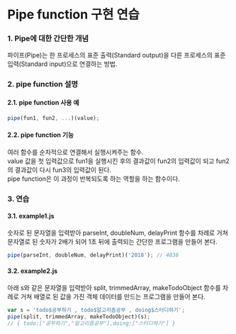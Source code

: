 Pipe function 구현 연습
===
### 1. Pipe에 대한 간단한 개념
파이프(Pipe)는 한 프로세스의 표준 출력(Standard output)을 다른 프로세스의 표준 입력(Standard input)으로 연결하는 방법.

### 2. pipe function 설명
#### 2.1. pipe function 사용 예
```javascript
pipe(fun1, fun2, ...)(value);
```
#### 2.2. pipe function 기능
여러 함수를 순차적으로 연결해서 실행시켜주는 함수.  
value 값을 첫 입력값으로 fun1을 실행시킨 후의 결과값이 fun2의 입력값이 되고 fun2의 결과값이 다시 fun3의 입력값이 된다.  
pipe function은 이 과정이 반복되도록 하는 역할을 하는 함수이다.

### 3. 연습
#### 3.1. example1.js
숫자로 된 문자열을 입력받아 parseInt, doubleNum, delayPrint 함수를 차례로 거쳐 문자열로 된 숫자가 2배가 되어 1초 뒤에 출력되는 간단한 프로그램을 만들어 본다.
```javascript
pipe(parseInt, doubleNum, delayPrint)('2018'); // 4036
```
#### 3.2. example2.js
아래 s와 같은 문자열을 입력받아 split, trimmedArray, makeTodoObject 함수를 차례로 거쳐 배열로 된 값을 가진 객체 데이터를 만드는 프로그램을 만들어 본다.
```javascript
var s = 'todo$공부하기 , todo$알고리즘공부 , doing$스터디하기';
pipe(split, trimmedArray, makeTodoObject)(s);
// { todo:["공부하기","알고리즘공부"],doing:["스터디하기"] }
```